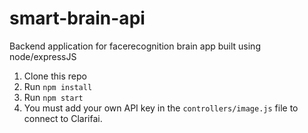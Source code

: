 # smart-brain-api

Backend application for facerecognition brain app built using node/expressJS

1. Clone this repo
2. Run `npm install`
3. Run `npm start`
4. You must add your own API key in the `controllers/image.js` file to connect to Clarifai.


